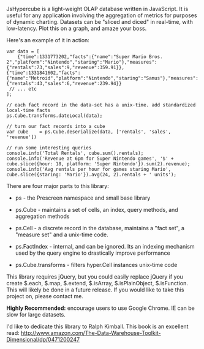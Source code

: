 JsHypercube is a light-weight OLAP database written in JavaScript.  It is useful for any application involving the aggregation of metrics for purposes of dynamic charting.  Datasets can be "sliced and diced" in real-time, with low-latency.   Plot this on a graph, and amaze your boss.

Here's an example of it in action:

```
var data = [
	{"time":1331773202,"facts":{"name":"Super Mario Bros. 2","platform":"Nintendo","staring":"Mario"},"measures":{"rentals":73,"sales":9,"revenue":359.91}},
{"time":1331841602,"facts":{"name":"Metroid","platform":"Nintendo","staring":"Samus"},"measures":{"rentals":43,"sales":6,"revenue":239.94}}
 // ... etc
];

// each fact record in the data-set has a unix-time. add standardized local-time facts
ps.Cube.transforms.dateLocal(data);

// turn our fact records into a cube
var cube	= ps.Cube.deserialize(data, ['rentals', 'sales', 'revenue'])

// run some interesting queries
console.info('Total Rentals', cube.sum().rentals);
console.info('Revenue at 6pm for Super Nintendo games', '$' + cube.slice({hour: 18, platform: 'Super Nintendo'}).sum(2).revenue);
console.info('Avg rentals per hour for games staring Mario', cube.slice({staring: 'Mario'}).avg(24, 2).rentals + ' units');

```

There are four major parts to this library:

  * ps - the Prescreen namespace and small base library

  * ps.Cube - maintains a set of cells, an index, query methods, and aggregation methods

  * ps.Cell - a discrete record in the database, maintains a "fact set", a "measure set" and a unix-time code.

  * ps.FactIndex - internal, and can be ignored. Its an indexing mechanism used by the query engine to drastically improve performance

  * ps.Cube.transforms - filters hyper.Cell instances unix-time code


This library requires jQuery, but you could easily replace jQuery if you create $.each, $.map, $.extend, $.isArray, $.isPlainObject, $.isFunction.  This will likely be done in a future release.  If you would like to take this project on, please contact me.

**Highly Recommended:** encourage users to use Google Chrome. IE can be slow for large datasets.

I'd like to dedicate this library to Ralph Kimball.  This book is an excellent read:
http://www.amazon.com/The-Data-Warehouse-Toolkit-Dimensional/dp/0471200247
